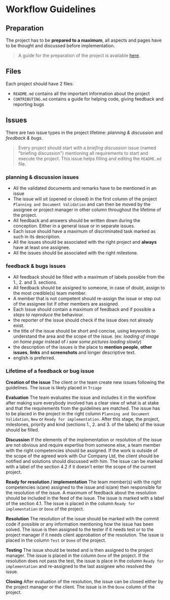 # Workflow Guidelines 

## Preparation
The project has to be **prepared to a maximum**, all aspects and pages have to be thought and discussed before implementation. 
> A guide for the preparation of the project is available [here](https://github.com/Our-Company-Ltd/our-workflow/wiki/1.-Project-Preparation). 

## Files
Each project should have 2 files:
- `README.md` contains all the important information about the project
- `CONTRIBUTING.md` contains a guide for helping code, giving feedback and reporting bugs

## Issues
There are two issue types in the project lifetime: _planning & discussion_ and _feedback & bugs_.

> Every project should start with a _briefing discussion_ issue (named "briefing discussion") mentioning all requirements to start and execute the project. This issue helps filling and editing the `README.md` file.

### planning & discussion issues
* All the validated documents and remarks have to be mentioned in an issue 
* The issue will sit (opened or closed) in the first column of the project `Planning and Document Validation` and can then be moved by the assignee or project manager in other column throughout the lifetime of the project.
* All feedback and answers should be written down during the conception. Either in a general issue or in separate issues.
* Each issue should have a maximum of discriminated task marked as such in its description. 
* All the issues should be associated with the right project and **always** have at least one assignee. 
* All the issues should be associated with the right milestone. 

### feedback & bugs issues
* All feedback should be filled with a maximum of labels possible from the 1., 2. and 3. sections.
* All feedback should be assigned to someone, in case of doubt, assign to the most credible(s) team member. 
* A member that is not competent should re-assign the issue or step out of the assignee list if other members are assigned.
* Each Issue should contain a maximum of feedback and if possible a _steps to reproduce_ the behaviour.
* the reporter of the issue should check if the issue does not already exist.
* the title of the issue should be short and concise, using keywords to understand the area and the scope of the issue. (ex: _loading of image on home page_ instead of _i saw some pictures loading slowly_) 
* the description of the issues is the place to **mention people**, **other issues**, **links** and **screenshots** and longer descriptive text.
* english is preferred. 

### Lifetime of a feedback or bug issue
**Creation of the issue**
The client or the team create new issues following the guidelines. The issue is likely placed in `Triage`

**Evaluation**
The team evaluates the issue and includes it in the workflow after making sure everybody involved has a clear view of what is at stake and that the requirements from the guidelines are matched. The issue has to be placed in the project in the right column  `Planning and Document Validation`, `New` or `Ready for implementation`. After this stage, the project, milestones, priority and kind (sections 1., 2. and 3. of the labels) of the issue should be filled. 

**Discussion**
If the elements of the implementation or resolution of the issue are not obvious and require expertise from someone else, a team member with the right competencies should be assigned. If the work is outside of the scope of the agreed work with Our Company Ltd, the client should be notified and solutions should discussed with him. The issue can be marked with a label of the section 4.2 if it doesn't enter the scope of the current project.

**Ready for resolution / implementation**
The team member(s) with the right competencies is(are) assigned to the issue and is(are) then responsible for the resolution of the issue. A maximum of feedback about the resolution should be included in the feed of the issue. The issue is marked with a label of the section 4.1. The issue is placed in the column `Ready for implementation` or `Done` of the project.

**Resolution**
The resolution of the issue should be marked with the commit code if possible or any information mentioning how the issue has been solved. The issue is then assigned to the tester if it needs test or to the project manager if it needs client approbation of the resolution. The issue is placed in the column `Test` or `Done` of the project.

**Testing**
The issue should be tested and is then assigned to the project manager. The issue is placed in the column `Done` of the project. If the resolution does not pass the test, the issue is place in the column `Ready for implementation` and re-assigned to the last assignee who resolved the issue.

**Closing**
After evaluation of the resolution, the issue can be closed either by the project manager or the client. The issue is in the `Done` column of the project.
